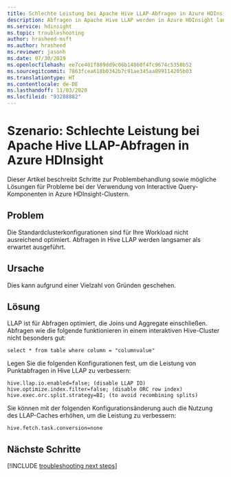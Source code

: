 ```yaml
---
title: Schlechte Leistung bei Apache Hive LLAP-Abfragen in Azure HDInsight
description: Abfragen in Apache Hive LLAP werden in Azure HDInsight langsamer als erwartet ausgeführt.
ms.service: hdinsight
ms.topic: troubleshooting
author: hrasheed-msft
ms.author: hrasheed
ms.reviewer: jasonh
ms.date: 07/30/2019
ms.openlocfilehash: ee7ce401f889dd9c06b14860f4fc9674c5350b52
ms.sourcegitcommit: 7863fcea618b0342b7c91ae345aa099114205b03
ms.translationtype: HT
ms.contentlocale: de-DE
ms.lasthandoff: 11/03/2020
ms.locfileid: "93288882"
---
```

# <a name="scenario-poor-performance-in-apache-hive-llap-queries-in-azure-hdinsight"></a>Szenario: Schlechte Leistung bei Apache Hive LLAP-Abfragen in Azure HDInsight

Dieser Artikel beschreibt Schritte zur Problembehandlung sowie mögliche Lösungen für Probleme bei der Verwendung von Interactive Query-Komponenten in Azure HDInsight-Clustern.

## <a name="issue"></a>Problem

Die Standardclusterkonfigurationen sind für Ihre Workload nicht ausreichend optimiert. Abfragen in Hive LLAP werden langsamer als erwartet ausgeführt.

## <a name="cause"></a>Ursache

Dies kann aufgrund einer Vielzahl von Gründen geschehen.

## <a name="resolution"></a>Lösung

LLAP ist für Abfragen optimiert, die Joins und Aggregate einschließen. Abfragen wie die folgende funktionieren in einem interaktiven Hive-Cluster nicht besonders gut:

```
select * from table where column = "columnvalue"
```

Legen Sie die folgenden Konfigurationen fest, um die Leistung von Punktabfragen in Hive LLAP zu verbessern:

```
hive.llap.io.enabled=false; (disable LLAP IO)
hive.optimize.index.filter=false; (disable ORC row index)
hive.exec.orc.split.strategy=BI; (to avoid recombining splits)
```

Sie können mit der folgenden Konfigurationsänderung auch die Nutzung des LLAP-Caches erhöhen, um die Leistung zu verbessern:

```
hive.fetch.task.conversion=none
```

## <a name="next-steps"></a>Nächste Schritte

[!INCLUDE [troubleshooting next steps](../../../includes/hdinsight-troubleshooting-next-steps.md)]